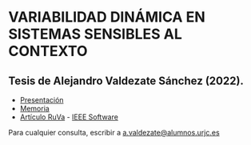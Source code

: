 # VARIABILIDAD DINÁMICA EN SISTEMAS SENSIBLES AL CONTEXTO
## Tesis de Alejandro Valdezate Sánchez (2022).


- [Presentación](presentacion%20variabilidad%20dinamica%20en%20sistemas%20sensibles%20al%20contexto.pdf)
- [Memoria](memoria%20variabilidad%20dinamica%20en%20sistemas%20sensibles%20al%20contexto.pdf)
- [Artículo RuVa](articulo%20ruva%20a%20runtime%20software%20variability%20algorythm.pdf) - [IEEE Software](https://ieeexplore.ieee.org/abstract/document/9775697)

Para cualquier consulta, escribir a a.valdezate@alumnos.urjc.es 
